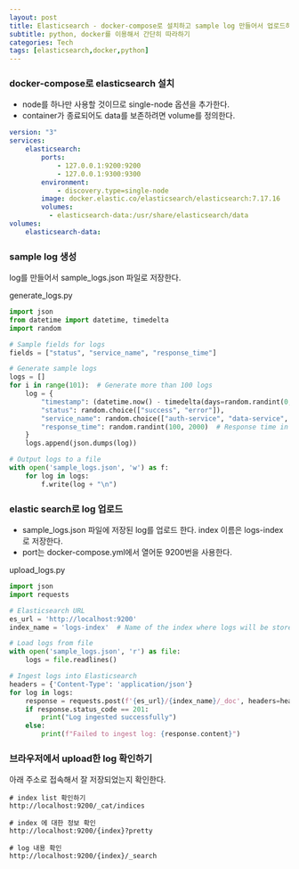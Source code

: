 ```yaml
---
layout: post
title: Elasticsearch - docker-compose로 설치하고 sample log 만들어서 업로드하기
subtitle: python, docker를 이용해서 간단히 따라하기
categories: Tech
tags: [elasticsearch,docker,python]
---
```


### docker-compose로 elasticsearch 설치

- node를 하나만 사용할 것이므로 single-node 옵션을 추가한다.
- container가 종료되어도 data를 보존하려면 volume를 정의한다.
```yml
version: "3"
services:
    elasticsearch:
        ports:
            - 127.0.0.1:9200:9200
            - 127.0.0.1:9300:9300
        environment:
            - discovery.type=single-node
        image: docker.elastic.co/elasticsearch/elasticsearch:7.17.16
        volumes:
          - elasticsearch-data:/usr/share/elasticsearch/data
volumes:
    elasticsearch-data:
```

### sample log 생성

log를 만들어서 sample_logs.json 파일로 저장한다.

generate_logs.py
```python
import json
from datetime import datetime, timedelta
import random

# Sample fields for logs
fields = ["status", "service_name", "response_time"]

# Generate sample logs
logs = []
for i in range(101):  # Generate more than 100 logs
    log = {
        "timestamp": (datetime.now() - timedelta(days=random.randint(0, 100))).isoformat(),
        "status": random.choice(["success", "error"]),
        "service_name": random.choice(["auth-service", "data-service", "payment-service"]),
        "response_time": random.randint(100, 2000)  # Response time in milliseconds
    }
    logs.append(json.dumps(log))

# Output logs to a file
with open('sample_logs.json', 'w') as f:
    for log in logs:
        f.write(log + "\n")
```


### elastic search로 log 업로드

- sample_logs.json 파일에 저장된 log를 업로드 한다. index 이름은 logs-index 로 저장한다.
- port는 docker-compose.yml에서 열어둔 9200번을 사용한다.

upload_logs.py
```python
import json
import requests

# Elasticsearch URL
es_url = 'http://localhost:9200'
index_name = 'logs-index'  # Name of the index where logs will be stored

# Load logs from file
with open('sample_logs.json', 'r') as file:
    logs = file.readlines()

# Ingest logs into Elasticsearch
headers = {'Content-Type': 'application/json'}
for log in logs:
    response = requests.post(f'{es_url}/{index_name}/_doc', headers=headers, data=log)
    if response.status_code == 201:
        print("Log ingested successfully")
    else:
        print(f"Failed to ingest log: {response.content}")
```

### 브라우저에서 upload한 log 확인하기

아래 주소로 접속해서 잘 저장되었는지 확인한다.
```
# index list 확인하기
http://localhost:9200/_cat/indices

# index 에 대한 정보 확인
http://localhost:9200/{index}?pretty

# log 내용 확인
http://localhost:9200/{index}/_search
```


